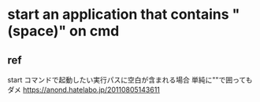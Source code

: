 # start an application that contains "` ` (space)" on cmd

## ref

start コマンドで起動したい実行パスに空白が含まれる場合 単純に""で囲ってもダメ
https://anond.hatelabo.jp/20110805143611

